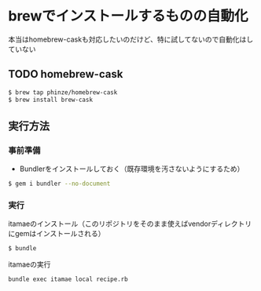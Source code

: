 # brewでインストールするものの自動化

本当はhomebrew-caskも対応したいのだけど、特に試してないので自動化はしていない

## TODO homebrew-cask

```sh
$ brew tap phinze/homebrew-cask
$ brew install brew-cask
```

## 実行方法

### 事前準備

- Bundlerをインストールしておく（既存環境を汚さないようにするため）

```sh
$ gem i bundler --no-document
```

### 実行

itamaeのインストール（このリポジトリをそのまま使えばvendorディレクトリにgemはインストールされる）

```sh
$ bundle
```

itamaeの実行

```sh
bundle exec itamae local recipe.rb
```

